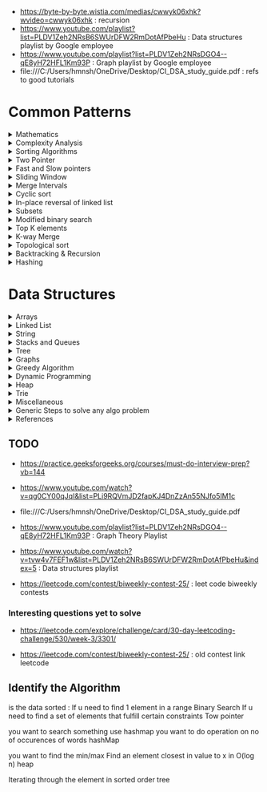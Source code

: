 
- https://byte-by-byte.wistia.com/medias/cwwyk06xhk?wvideo=cwwyk06xhk : recursion
- https://www.youtube.com/playlist?list=PLDV1Zeh2NRsB6SWUrDFW2RmDotAfPbeHu : Data structures playlist by Google employee
- https://www.youtube.com/playlist?list=PLDV1Zeh2NRsDGO4--qE8yH72HFL1Km93P : Graph playlist by Google employee
- file:///C:/Users/hmnsh/OneDrive/Desktop/CI_DSA_study_guide.pdf : refs to good tutorials

# Common Patterns

<details>
<summary> Mathematics
</summary>

## Mathematics

- https://www.youtube.com/watch?v=DROZVHObeko : Permutation formula | Probability and combinatorics | Probability and Statistics | Khan Academy
		- No of ways in which n objects can be placed in k spots : nPk = n!/(n-k)!
		- n is the no of objects, k is the no of slots.

- https://www.youtube.com/watch?v=p8vIcmr_Pqo : Combination formula | Probability and combinatorics | Probability and Statistics | Khan Academy
		- In combination combinations with same lements is considered as single combination, eg : ABCD & DACB both are same in combination but diff in permutation
		- No of combinations in which n objects can be placed in k spots : nCk = n!/(k! * (n-k)!)

- https://www.youtube.com/watch?v=mJG1DManmLc : How to Swap Two Numbers using XOR Operator in Java.
		- Swap a & b using xor : 
		``` a=a^b
			b=a^b
			a=a^b
		``` 
- https://www.geeksforgeeks.org/find-element-appears-array-every-element-appears-twice/?ref=rp : Find the element that appears once in an array where every other element appears twice
		- xor of a number with itself is 0
		- Do a xor of all the numbers in array and u will get the result
		
- https://www.youtube.com/watch?v=HuZJqRDOPo0 : Find duplicates in O(n) time and O(1) extra space | GeeksforGeeks
		- find A[abs(A[i])], if +ve mark as -ve, if -ve number is duplicate
		

- https://www.geeksforgeeks.org/c-program-find-gcd-hcf-two-numbers/

- https://www.youtube.com/watch?v=dolcMgiJ7I0 : Finding all factors of a number

- https://www.youtube.com/watch?v=6PDtgHhpCHo : Prime factorization of a number

- https://www.interviewbit.com/tutorial/base-number-system/ : base number system

- https://www.interviewbit.com/tutorial/binary-number-system/

- 


</details>

<details>
<summary> Complexity Analysis
</summary>

## Complexity Analysis

- https://adrianmejia.com/most-popular-algorithms-time-complexity-every-programmer-should-know-free-online-tutorial-course/
- https://www.youtube.com/watch?v=VHNJbXqq2Is : Big O Notation

- https://www.youtube.com/watch?v=v4cd1O4zkGw : Big O Notation, HackerRank

- https://www.youtube.com/watch?v=iOq5kSKqeR4 : Asymptotic Notation

- https://www.youtube.com/watch?v=MyeV2_tGqvw : What Is Big O? (Comparing Algorithms)

- https://www.youtube.com/watch?v=mIjuDg8ky4U : Big O Part 3 – Quadratic Complexity

- https://www.youtube.com/watch?v=Hatl0qrT0bI : Big O Part 4 – Logarithmic Complexity

- https://www.youtube.com/watch?v=i7CmolBf3HM : Big O Part 5 – Linearithmic Complexity

- https://medium.com/karuna-sehgal/a-simplified-explanation-of-the-big-o-notation-82523585e835

- https://www.freecodecamp.org/news/big-o-notation-simply-explained-with-illustrations-and-video-87d5a71c0174/

- https://www.geeksforgeeks.org/analysis-algorithms-big-o-analysis/

**Definition**
It is about, how quickly runtime grows relative to the input, as the input gets arbitrarily large.

**Constant time Complexity**
- O(1)

**Logarithmic Complexity**
- O(log n)
- Binary search

**Linear time complexity**
- O(n)

**Linearithmic Complexity**
- O(n*log n)
- Merge sort

**Quadratic Complexity**
- O(n^2)
- bubble sort


</details>





<details>
<summary> Sorting Algorithms
</summary>

## Sorting Algorithms

- https://www.hackerearth.com/practice/algorithms/sorting/bubble-sort/tutorial/ : all sorting algos

- https://www.youtube.com/watch?v=6Gv8vg0kcHc : Algorithms: Bubble Sort

- https://www.youtube.com/watch?v=f8hXR_Hvybo : Selection Sort

- https://www.youtube.com/watch?v=kU9M51eKSX8 : Insertion Sort

- https://www.youtube.com/watch?v=OKd534EWcdk : Learn Counting Sort Algorithm in LESS THAN 6 MINUTES!

- https://www.youtube.com/watch?v=sWtYJv_YXbo : Merge Sort

- https://www.youtube.com/watch?v=KF2j-9iSf4Q : Merge Sort : HackerRank

- https://www.youtube.com/watch?v=8hHWpuAPBHo : Quicksort Part 1 - Algorithm
- https://www.youtube.com/watch?v=39BV3_DONJc : Quicksort Part 2 - Implementation

- https://www.youtube.com/watch?v=-7pzsM6gxgY : QuickSort Algorithm - Divide and Conquer

- https://www.youtube.com/watch?v=Hoixgm4-P4M : Quick sort in 4 minutes

- https://www.youtube.com/watch?v=COk73cpQbFQ : Quicksort algorithm

- https://www.youtube.com/watch?v=EidLQSNUXV4 : Design and Analysis of Algorithms - Time Complexity Comparisons Between Various Sorting Algorithms



</details>


<details>
<summary> Two Pointer 
</summary>

## Two Pointer 

- https://www.interviewbit.com/tutorial/two-pointers/

Two Pointers is a pattern where two pointers iterate through the data structure in tandem until one or both of the pointers hit a certain condition.
Two Pointers is often useful when searching pairs in a sorted array or linked list; for example, when you have to compare each element of 
an array to its other elements.


Two pointers are needed because with just pointer, you would have to continually loop back through the array to find the answer. 
This back and forth with a single iterator is inefficient for time and space complexity — a concept referred to as asymptotic analysis. 
While the brute force or naive solution with 1 pointer would work, it will produce something along the lines of O(n²). 
In many cases, two pointers can help you find a solution with better space or runtime complexity.

**Ways to identify when to use the Two Pointer method:**
It will feature problems where you deal with sorted arrays (or Linked Lists) and need to find a set of elements that fulfill certain constraints
The set of elements in the array is a pair, a triplet, or even a subarray


**Here are some problems that feature the Two Pointer pattern:**
- Squaring a sorted array (easy)
- Triplets that sum to zero (medium)
- Comparing strings that contain backspaces (medium)

</details>

<details>
<summary> Fast and Slow pointers
</summary>

## Fast and Slow pointers

Eg : https://www.geeksforgeeks.org/function-to-check-if-a-singly-linked-list-is-palindrome/   approach 3
	
The Fast and Slow pointer approach, also known as the Hare & Tortoise algorithm, is a pointer algorithm that uses two pointers 
which move through the array (or sequence/linked list) at different speeds. This approach is quite useful when dealing with 
cyclic linked lists or arrays.
By moving at different speeds (say, in a cyclic linked list), the algorithm proves that the two pointers are bound to meet. 
The fast pointer should catch the slow pointer once both the pointers are in a cyclic loop.

**How do you identify when to use the Fast and Slow pattern?**
The problem will deal with a loop in a linked list or array
When you need to know the position of a certain element or the overall length of the linked list.

**When should I use it over the Two Pointer method mentioned above?**
There are some cases where you shouldn’t use the Two Pointer approach such as in a singly linked list where you can’t move in a backwards direction. 
An example of when to use the Fast and Slow pattern is when you’re trying to determine if a linked list is a palindrome.


**Problems featuring the fast and slow pointers pattern:**
- Linked List Cycle (easy)
- Palindrome Linked List (medium)
- Cycle in a Circular Array (hard)

</details>


<details>
<summary> Sliding Window
</summary>

## Sliding Window

Eg : https://www.geeksforgeeks.org/find-zeroes-to-be-flipped-so-that-number-of-consecutive-1s-is-maximized/
	
The Sliding Window pattern is used to perform a required operation on a specific window size of a given array or linked list, 
such as finding the longest subarray containing all 1s. Sliding Windows start from the 1st element and keep shifting right by one 
element and adjust the length of the window according to the problem that you are solving. In some cases, the window size remains 
constant and in other cases the sizes grows or shrinks.

**Following are some ways you can identify that the given problem might require a sliding window:**
- The problem input is a linear data structure such as a linked list, array, or string
- You’re asked to find the longest/shortest substring, subarray, or a desired value


**Common problems you use the sliding window pattern with:**
- Maximum sum subarray of size ‘K’ (easy)
- Longest substring with ‘K’ distinct characters (medium)
- String anagrams (hard)
- Maximum Sum Subarray of Size K (easy) : https://www.educative.io/courses/grokking-the-coding-interview/JPKr0kqLGNP
- Smallest Subarray with a given sum (easy) : https://www.educative.io/courses/grokking-the-coding-interview/7XMlMEQPnnQ
- Longest Substring with K Distinct Characters (medium) : https://www.educative.io/courses/grokking-the-coding-interview/YQQwQMWLx80
- Fruits into Baskets (medium)
- No-repeat Substring (hard)
- Longest Substring with Same Letters after Replacement (hard)
- Longest Subarray with Ones after Replacement (hard)
	
</details>


<details>
<summary> Merge Intervals
</summary>
	
## Merge Intervals

The Merge Intervals pattern is an efficient technique to deal with overlapping intervals. In a lot of problems involving intervals, 
you either need to find overlapping intervals or merge intervals if they overlap. The pattern works like this:
Given two intervals (‘a’ and ‘b’), there will be six different ways the two intervals can relate to each other:

Understanding and recognizing these six cases will help you help you solve a wide range of problems from inserting intervals to 
optimizing interval merges.
**How do you identify when to use the Merge Intervals pattern?**
If you’re asked to produce a list with only mutually exclusive intervals
If you hear the term “overlapping intervals”.

**Merge interval problem patterns:**
- Intervals Intersection (medium)
- Maximum CPU Load (hard)

</details>

<details>
<summary> Cyclic sort
</summary>

## Cyclic sort

This pattern describes an interesting approach to deal with problems involving arrays containing numbers in a given range. 
The Cyclic Sort pattern iterates over the array one number at a time, and if the current number you are iterating is not at the 
correct index, you swap it with the number at its correct index. You could try placing the number in its correct index, 
but this will produce a complexity of O(n^2) which is not optimal, hence the Cyclic Sort pattern.

**How do I identify this pattern?**
They will be problems involving a sorted array with numbers in a given range
If the problem asks you to find the missing/duplicate/smallest number in an sorted/rotated array


**Problems featuring cyclic sort pattern:**
- Find the Missing Number (easy)
- Find the Smallest Missing Positive Number (medium)

</details>

<details>
<summary> In-place reversal of linked list
</summary>

## In-place reversal of linked list

In a lot of problems, you may be asked to reverse the links between a set of nodes of a linked list. Often, 
the constraint is that you need to do this in-place, i.e., using the existing node objects and without using extra memory. 
This is where the above mentioned pattern is useful.
This pattern reverses one node at a time starting with one variable (current) pointing to the head of the linked list, 
and one variable (previous) will point to the previous node that you have processed. In a lock-step manner, 
you will reverse the current node by pointing it to the previous before moving on to the next node. 
Also, you will update the variable “previous” to always point to the previous node that you have processed.

**How do I identify when to use this pattern:**
If you’re asked to reverse a linked list without using extra memory


**Problems featuring in-place reversal of linked list pattern:**
- Reverse a Sub-list (medium)
- Reverse every K-element Sub-list (medium)

</details>




<details>
<summary> Subsets
</summary>

## Subsets

A huge number of coding interview problems involve dealing with Permutations and Combinations of a given set of elements. 
The pattern Subsets describes an efficient Breadth First Search (BFS) approach to handle all these problems.
The pattern looks like this:
Given a set of [1, 5, 3]
Start with an empty set: [[]]
Add the first number (1) to all the existing subsets to create new subsets: [[], [1]];
Add the second number (5) to all the existing subsets: [[], [1], [5], [1,5]];
Add the third number (3) to all the existing subsets: [[], [1], [5], [1,5], [3], [1,3], [5,3], [1,5,3]].


**How to identify the Subsets pattern:**  
Problems where you need to find the combinations or permutations of a given set


**Problems featuring Subsets pattern:**
- Subsets With Duplicates (easy)
- String Permutations by changing case (medium)

</details>

<details>
<summary> Modified binary search
</summary>

## Modified binary search
Whenever you are given a sorted array, linked list, or matrix, and are asked to find a certain element, the best algorithm you can use 
is the Binary Search. This pattern describes an efficient way to handle all problems involving Binary Search.
The patterns looks like this for an ascending order set:
First, find the middle of start and end. An easy way to find the middle would be: middle = (start + end) / 2. 
But this has a good chance of producing an integer overflow so it’s recommended that you represent the middle as: middle = start + (end — start) / 2
If the key is equal to the number at index middle then return middle
If ‘key’ isn’t equal to the index middle:
Check if key < arr[middle]. If it is reduce your search to end = middle — 1
Check if key > arr[middle]. If it is reduce your search to start = middle + 1

- https://www.youtube.com/watch?v=OAZc1zwjERU : Binary Search - Iterative Implementation and common errors

- https://www.topcoder.com/community/competitive-programming/tutorials/binary-search/

- https://www.youtube.com/watch?v=9BnC7orwkNA
- https://www.geeksforgeeks.org/painters-partition-problem-set-2/


**Problems featuring the Modified Binary Search pattern:**
- Order-agnostic Binary Search (easy)Search in a Sorted Infinite Array (medium)

</details>

<details>
<summary> Top K elements
</summary>

##  Top K elements
Any problem that asks us to find the top/smallest/frequent ‘K’ elements among a given set falls under this pattern.
The best data structure to keep track of ‘K’ elements is Heap. This pattern will make use of the Heap to solve multiple problems 
dealing with ‘K’ elements at a time from a set of given elements. The pattern looks like this:
Insert ‘K’ elements into the min-heap or max-heap based on the problem.
Iterate through the remaining numbers and if you find one that is larger than what you have in the heap, then remove that 
number and insert the larger one.

There is no need for a sorting algorithm because the heap will keep track of the elements for you.


**How to identify the Top ‘K’ Elements pattern:**
If you’re asked to find the top/smallest/frequent ‘K’ elements of a given set
If you’re asked to sort an array to find an exact element


**Problems featuring Top ‘K’ Elements pattern:**
- Top ‘K’ Numbers (easy)
- Top ‘K’ Frequent Numbers (medium)

</details>

<details>
<summary> K-way Merge
</summary>

## K-way Merge
K-way Merge helps you solve problems that involve a set of sorted arrays.
Whenever you’re given ‘K’ sorted arrays, you can use a Heap to efficiently perform a sorted traversal of all the elements of all arrays. 
You can push the smallest element of each array in a Min Heap to get the overall minimum. After getting the overall minimum, 
push the next element from the same array to the heap. Then, repeat this process to make a sorted traversal of all elements.

**The pattern looks like this:**
Insert the first element of each array in a Min Heap.
After this, take out the smallest (top) element from the heap and add it to the merged list.
After removing the smallest element from the heap, insert the next element of the same list into the heap.
Repeat steps 2 and 3 to populate the merged list in sorted order.


**How to identify the K-way Merge pattern:**
The problem will feature sorted arrays, lists, or a matrix
If the problem asks you to merge sorted lists, find the smallest element in a sorted list.


**Problems featuring the K-way Merge pattern:**
- Merge K Sorted Lists (medium)
- K Pairs with Largest Sums (Hard)

</details>

<details>
<summary> Topological sort
</summary>

##  Topological sort
Topological Sort is used to find a linear ordering of elements that have dependencies on each other. For example, if event ‘B’ is dependent 
on event ‘A’, ‘A’ comes before ‘B’ in topological ordering.
This pattern defines an easy way to understand the technique for performing topological sorting of a set of elements.
The pattern works like this:
Initialization
a) Store the graph in adjacency lists by using a HashMap
b) To find all sources, use a HashMap to keep the count of in-degreesBuild the graph and find in-degrees of all vertices
Build the graph from the input and populate the in-degrees HashMap.
Find all sources
a) All vertices with ‘0’ in-degrees will be sources and are stored in a Queue.
Sort
a) For each source, do the following things:
—i) Add it to the sorted list.
— ii)Get all of its children from the graph.
— iii)Decrement the in-degree of each child by 1.
— iv)If a child’s in-degree becomes ‘0’, add it to the sources Queue.
b) Repeat (a), until the source Queue is empty.

**How to identify the Topological Sort pattern:**
The problem will deal with graphs that have no directed cycles
If you’re asked to update all objects in a sorted order
If you have a class of objects that follow a particular order


**Problems featuring the Topological Sort pattern:**
- Task scheduling (medium)
- Minimum height of a tree (hard)

</details>

<details>
<summary> Backtracking & Recursion
</summary>

## Backtracking & Recursion

Backtracking is the method of building the solution one piece at a time recursively and incrementally. 
The method keeps removing all those bits that do not contribute to the solution.

One such real-life example is a maze. At every dead end, you trace back your steps and set out for another path 
thus setting a perfect example for backtracking. Similarly, Sudoku works on the same principle.

That’s what backtracking is, re-tracing back the steps and discarding the choice that doesn't add on to build the correct solution.

### Recursion theory

https://leetcode.com/explore/learn/card/recursion-i/250/principle-of-recursion/1439/ 

https://www.interviewbit.com/courses/programming/topics/backtracking/

- https://www.youtube.com/watch?v=KEEKn7Me-ms : Algorithms: Recursion : hackerrank 

- https://www.youtube.com/watch?v=_OmRGjbyzno  : Recursion basics - using factorial

https://www.youtube.com/watch?v=ncpTxqK35PI  : Time and space complexity analysis of recursive programs - using factorial

https://www.youtube.com/watch?v=GM9sA5PtznY  : Why recursion is not always good

https://www.youtube.com/watch?v=pqivnzmSbq4  : Time Complexity analysis of recursion - Fibonacci Sequence

https://www.youtube.com/watch?v=dxyYP3BSdcQ  : Fibonacci Sequence - Anatomy of recursion and space complexity analysis

https://www.youtube.com/watch?v=KYH83T4q6Vs  : Reverse a linked list using recursion    

https://www.geeksforgeeks.org/modular-exponentiation-recursive/



### Backtracking theory

https://www.interviewbit.com/tutorial/backtracking/

https://www.interviewbit.com/tutorial/backtracking-pseudocode/



### Problem statements

- https://www.interviewbit.com/problems/subset/ 

- https://www.interviewbit.com/problems/permutations/

- https://www.geeksforgeeks.org/backtracking-approach-generate-n-bit-gray-codes/

- https://www.geeksforgeeks.org/printing-solutions-n-queen-problem/

- https://www.youtube.com/watch?v=xFv_Hl4B83A

</details>

<details>
<summary> Hashing
</summary>

## Hashing

- https://www.youtube.com/watch?v=shs0KM3wKv8&t=1s

- https://www.interviewbit.com/tutorial/introduction-to-hashing/

https://www.hackerearth.com/practice/data-structures/hash-tables/basics-of-hash-tables/tutorial/

### Interesting Problems

- https://www.interviewbit.com/problems/longest-substring-without-repeat/

- https://www.geeksforgeeks.org/count-maximum-points-on-same-line/

- https://www.geeksforgeeks.org/find-starting-indices-substrings-string-s-made-concatenating-words-listl/

- https://www.geeksforgeeks.org/longest-consecutive-subsequence/

- https://www.interviewbit.com/problems/distinct-numbers-in-window/

</details>

# Data Structures



<details>
<summary> Arrays
</summary>

## Arrays

- Binary Search
- Find Maximum in Sliding Window
- Search Rotated Array
- Find the Smallest Common Number
- Rotate Array
- Find Low/High index
- Move Zeros to the Left
- Find Maximum Single Sell Profit
- Implement Quicksort
- Merge Overlapping Intervals
- Sum of Two Values

**When to use** :

- Used as the building blocks to build other data structures such as array lists, heaps, hash tables, vectors and matrices.  
- Used for different sorting algorithms such as insertion sort, quick sort, bubble sort and merge sort.
</details>
<details>
<summary> Linked List
</summary>

## Linked List
https://www.interviewbit.com/courses/programming/topics/linked-lists/

- Array vs linkedlist : https://www.youtube.com/watch?v=lC-yYCOnN8Q
- find loop in a singly linkedlist https://www.geeksforgeeks.org/detect-and-remove-loop-in-a-linked-list/   
	https://www.ideserve.co.in/learn/detect-a-loop-in-a-linked-list 

- find merge pioint between 2 linked lists : https://www.youtube.com/watch?v=gE0GopCq378&t=65s

- Reverse a Singly Linked List : https://www.geeksforgeeks.org/reverse-a-linked-list/
- Remove Duplicates from a Linked List : https://www.geeksforgeeks.org/remove-duplicates-from-an-unsorted-linked-list/
- Delete Node with a Given Key : https://www.geeksforgeeks.org/delete-occurrences-given-key-linked-list/
- Insertion Sort of a Linked List : https://www.geeksforgeeks.org/insertion-sort-for-singly-linked-list/
- https://www.youtube.com/watch?v=sZ4uGB2HgOg : Basics of Linked List | Top Interview Problems Solved in Java - Part 1



- Nth from Last Node
- Swap Nth Node with Head
- Merge Two Sorted Linked Lists
- Merge Sort
- Reverse Even Nodes
- Rotate a Linked List
- Reverse k Elements
- Add Two Integers
- Copy Linked List with Arbitrary Pointer

</details>
<details>
<summary> String
</summary>

## String

- Reverse Words in a Sentence
- Remove Duplicates
- Remove White Spaces
- String Segmentation
- XML to Tree
- Find all Palindrome Substrings
- Regular Expression

- https://www.youtube.com/watch?v=qQ8vS2btsxI : Rabin-Karp String Matching Algorithm

</details>
<details>
<summary> Stacks and Queues
</summary>

## Stacks and Queues
- Stack Using Queues
- Queue Using Stacks
- Expression Evaluation

### Stack tutorial videos
https://www.youtube.com/watch?v=F1F2imiOJfk [MANDATORY]

https://www.youtube.com/watch?v=wjI1WNcIntg [MANDATORY]

https://www.hackerearth.com/practice/data-structures/stacks/basics-of-stacks/tutorial/

https://www.youtube.com/watch?v=sFVxsglODoo : Array implementation of stacks [MANDATORY]

https://www.youtube.com/watch?v=MuwxQ2IB8lQ : Linked List implementation of stacks [MANDATORY]

https://www.youtube.com/watch?v=hNP72JdOIgY : Reverse a string or linked list using stack. [optional]

https://www.youtube.com/watch?v=QZOLb0xHB_Q : Check for balanced parentheses using stack [optional]

### Stack interesting problem

- problem : https://www.interviewbit.com/problems/evaluate-expression/ [Difficult]
	- solution : https://github.com/himkak/interviewbit/blob/master/src/com/interviewbit/stacksandqueues/EvaluateExpression.java

- problem : https://www.interviewbit.com/problems/min-stack/
	- solution : https://github.com/himkak/interviewbit/blob/master/src/com/interviewbit/stacksandqueues/MinStack.java

- problem : https://www.interviewbit.com/problems/nearest-smaller-element/
	- solution : https://github.com/himkak/interviewbit/blob/master/src/com/interviewbit/stacksandqueues/NearestSmallestElement.java
	
- https://www.youtube.com/watch?v=VNbkzsnllsU&list=PLq9MXGH7Fkt-jNNDHsuMIPFHsYBfD4LrZ&index=15&t=606s : Coding Interview Problem: Largest Rectangle in a Histogram

- https://www.ideserve.co.in/learn/next-great-element-in-an-array : next biggest element in an array

- https://www.interviewbit.com/problems/evaluate-expression/ : Reverse Polish Notation.

### Queue

https://www.youtube.com/watch?v=XuCbpw6Bj1U : Data structures: Introduction to Queues [MANDATORY]

https://www.youtube.com/watch?v=okr-XE8yTO8 : Data structures: Array implementation of Queue [MANDATORY]

https://www.youtube.com/watch?v=A5_XdiK4J8A : Data structures: Linked List implementation of Queue [MANDATORY]

https://www.hackerearth.com/practice/data-structures/queues/basics-of-queues/tutorial/

#### Interesting problems

- https://leetcode.com/explore/learn/card/queue-stack/231/practical-application-queue/1371/ : uses queue and BFS

</details>
<details>
<summary> Tree
</summary>

## Tree

- https://www.youtube.com/watch?v=qH6yxkw0u78 : Data structures: Introduction to Trees [Beginner]

- https://www.youtube.com/watch?v=oSWTXtMglKE : Data Structures: Trees [Mandatory]

- https://www.youtube.com/watch?v=TQI_m32_AeU : Find the Maximum Depth or Height of a Tree | GeeksforGeeks [Mandatory]



### Binary Tree

**A binary tree is a tree with exactly two sub-trees for each node, called the left and right sub-trees.**

- https://www.youtube.com/watch?v=H5JubkIy_p8 : Data structures: Binary Tree

- https://www.geeksforgeeks.org/binary-tree-data-structure/

**Strict binary tree**
If every node has either 2 or 0 children.

**Complete binary Tree**
If all levels except the last level are completely filled.

**Perfect Binary tree**
All levels will be completely filled

#### Good problems

- https://www.geeksforgeeks.org/construct-tree-from-given-inorder-and-preorder-traversal/ [Mandatory]
- create binary tree from inorder and postorder traversal : https://www.youtube.com/watch?v=s5XRtcud35E [Mandatory]

- https://www.geeksforgeeks.org/check-if-given-preorder-inorder-and-postorder-traversals-are-of-same-tree/

- https://www.youtube.com/watch?v=G46cenlnXvI : Populate next right pointers in a binary tree

- https://www.youtube.com/watch?v=13m9ZCB8gjw : Lowest Common Ancestor Binary Tree : solution is a pre-order traversal


### Binary Search Tree

**A binary search tree is a binary tree where, for each node m,the left sub-tree only has nodes with keys smaller than (according to some total order) the key of m,while the right sub-tree only has nodes with keys larger than the key of m.**

- https://leetcode.com/explore/learn/card/data-structure-tree/17/solve-problems-recursively/534/ 

- https://www.geeksforgeeks.org/tree-traversals-inorder-preorder-and-postorder/

- https://www.youtube.com/watch?v=pYT9F8_LFTM : Data structures: Binary Search Tree

- https://www.interviewbit.com/tutorial/binary-search-tree/

- https://www.youtube.com/watch?v=COZK7NATh4k : Binary search tree - Implementation in C/C++


![BST Comparison with other DS](https://github.com/himkak/notes/blob/master/AlgoDS/BSTComparison.PNG)

### Balanced Tree

**A balanced tree is a tree where every leaf is “not more than a certain distance” away from the root than any other leaf**

### Types of Balanced Tress

#### Red Black Tree

#### AVL Tree

### Tree Traversal

- https://www.youtube.com/watch?v=9RHO6jU--GU : Binary tree traversal - breadth-first and depth-first strategies

- https://www.geeksforgeeks.org/bfs-vs-dfs-binary-tree/

- https://towardsdatascience.com/4-types-of-tree-traversal-algorithms-d56328450846

#### BFS

- https://www.youtube.com/watch?v=86g8jAQug04

This pattern is based on the Breadth First Search (BFS) technique to traverse a tree and uses a queue to keep track of 
all the nodes of a level before jumping onto the next level. Any problem involving the traversal of a tree in a level-by-level 
order can be efficiently solved using this approach.
The Tree BFS pattern works by pushing the root node to the queue and then continually iterating until the queue is empty. 
For each iteration, we remove the node at the head of the queue and “visit” that node. After removing each node from the queue, 
we also insert all of its children into the queue.


**How to identify the Tree BFS pattern:**
If you’re asked to traverse a tree in a level-by-level fashion (or level order traversal)


**Problems featuring Tree BFS pattern:**
- Binary Tree Level Order Traversal (easy)
- Zigzag Traversal (medium)

#### DFS

- https://www.geeksforgeeks.org/depth-first-search-or-dfs-for-a-graph/

- https://www.hackerearth.com/practice/algorithms/graphs/depth-first-search/tutorial/

- Check if Two Binary Trees are Identical  
- Write an In-Order Iterator for a Binary Tree  
- Iterative Inorder Traversal  
- Inorder Successor BST  
- Level Order Traversal of Binary Tree  
- Is Binary Search Tree?  
- Convert Binary Tree to Doubly Linked List  
- Print Tree Perimeter  
- Connect Same Level Siblings  
- Serialize/Deserialize Binary Tree  
- Connect All Siblings   
- Inorder Successor BST with Parent Pointers  
- Nth Highest in BST  
- Mirror Binary Tree Nodes  
- Delete Zero Sum Sub-Trees  
- N-ary Tree to Binary Tree  



Tree DFS is based on the Depth First Search (DFS) technique to traverse a tree.
You can use recursion (or a stack for the iterative approach) to keep track of all the previous (parent) nodes while traversing.
The Tree DFS pattern works by starting at the root of the tree, if the node is not a leaf you need to do three things:
Decide whether to process the current node now (pre-order), or between processing two children (in-order) or after processing 
both children (post-order).
Make two recursive calls for both the children of the current node to process them.


**How to identify the Tree DFS pattern:**
If you’re asked to traverse a tree with in-order, preorder, or postorder DFS
If the problem requires searching for something where the node is closer to a leaf


**Problems featuring Tree DFS pattern:**
- Sum of Path Numbers (medium)
- All Paths for a Sum (medium)



##### In-Order Traversal
In-order traversal means to "visit" (often, print) the left branch, then the current node, and finally, the right
branch.

``` 
void inOrderTraversal(TreeNode node) {
	if (node != null) {
	inOrderTraversal(node.left);
	visit(node);
	inOrderTraversal(node.right);
	}
 }
 ```
When performed on a binary search tree, it visits the nodes in ascending order (hence the name "in-order").

- https://www.youtube.com/watch?v=VCTP81Ij-EM : Create a balanced Binary Search Tree (BST) from a sorted array

- https://www.interviewbit.com/problems/inorder-traversal/

##### Pre-Order Traversal
Pre-order traversal visits the current node before its child nodes (hence the name "pre-order").
```
void preOrderTraversal(TreeNode node) {
	if (node != null) {
	visit(node);
	inOrderTraversal(node.left);
	inOrderTraversal(node.right);
	}
 }
```
In a pre-order traversal, the root is always the first node visited.

##### Post-Order Traversal
Post-order traversal visits the current node after its child nodes (hence the name "post-order").
```
void postOrderTraversal(TreeNode node) {
	if (node != null) {
	inOrderTraversal(node.left);
	inOrderTraversal(node.right);
	visit(node);
	}
 }
```
In a post-order traversal, the root is always the last node visited.




</details>




<details>
<summary> Graphs
</summary>

## Graphs

- https://www.hackerearth.com/practice/algorithms/graphs/graph-representation/tutorial/

- https://www.interviewbit.com/courses/programming/topics/graph-data-structure-algorithms/

- https://www.youtube.com/watch?v=zaBhtODEL0w : Algorithms: Graph Search, DFS and BFS : HackerRank


- https://www.youtube.com/watch?v=gXgEDyodOJU : Data structures: Introduction to graphs

- https://www.youtube.com/watch?v=AfYqN3fGapc : Data structures: Properties of Graphs

- https://www.interviewbit.com/tutorial/breadth-first-search/

- https://www.interviewbit.com/tutorial/depth-first-search/

- https://www.youtube.com/watch?v=5hPfm_uqXmw : Graph representation in Data Structure(Graph Theory)|Adjacency Matrix and Adjacency List

### Shortest Path Algos:

https://www.hackerearth.com/practice/algorithms/graphs/shortest-path-algorithms/tutorial/

- start by setting all the distances between source and all the nodes as infinity, except from source to source which will be 0


#### Dijkstra's Algorithm

- Greedy Algo

- Used to find the cost of shortest path from a source to a destination node, in a weighted graph. Aslo called **Single Source Sohrtest Path** (SSSP)
- provides shortest path from one node to all other nodes
- Similar to BFS but Uses priority Queue instead of queue.
- once all the neighbours of the node are loaded into priority queue, the node is moved to processed. Every time while picking a node, we check if the node is processed, if so skip it.

	- https://www.youtube.com/watch?v=GazC3A4OQTE : Dijkstra's Algorithm - Computerphile (****)
	
	- https://www.youtube.com/watch?v=DAj7mtiAiQM : Dijkstra's Algorithm for Shortest Path Problem with Example in Hind/English (**)

	- https://www.youtube.com/watch?v=d6ZFqjH63vo : How to use Dijkstra's Algorithm with Code (*)

	- https://youtu.be/ba4YGd7S-TY : Dijkstra’s shortest path algorithm | GeeksforGeeks

	- https://www.geeksforgeeks.org/dijkstras-shortest-path-algorithm-greedy-algo-7/

	- https://www.geeksforgeeks.org/printing-paths-dijkstras-shortest-path-algorithm/
	
**Problems**
- No importance given to the direction, inspite we might be traversing in the opposite direction but destination node is in the opposite direction.

#### Bellman Ford's Algorithm
- Single source shortest path
- Dijstra doesnt works for -ve weighted graph

- https://www.youtube.com/watch?v=FtN3BYH2Zes

- https://www.youtube.com/watch?v=obWXjtg0L64

#### Floyd–Warshall's Algorithm

- Used to find the cost of shortest path from each vertex to every other vertex. Also called **All Pair shortest path** (APSP)
- shortest path between all pairs of vertces, -ve path allowed

- https://www.youtube.com/watch?v=4OQeCuLYj-4

#### A* (A Start)

- https://www.youtube.com/watch?v=ySN5Wnu88nE



### Minimum Spanning tree :

The cost of the spanning tree is the sum of the weights of all the edges in the tree. There can be many spanning trees. Minimum spanning tree is the spanning tree where the cost is minimum among all the spanning trees. There also can be many minimum spanning trees.

- no of spanning trees possible from a graph = (noOfEdges)* (noOfEdges - noOfVertices) - no of cycles in the graph

- https://www.youtube.com/watch?v=4ZlRH0eK-qQ

- https://www.hackerearth.com/practice/algorithms/graphs/minimum-spanning-tree/tutorial/ : minimum spanning tree

- https://www.geeksforgeeks.org/prims-minimum-spanning-tree-mst-greedy-algo-5/ : Minimum spanning tree 

#### Prim's

- first, select the minimum cost edge from the graph.
- Then select the minimum cost edge from the graph, but it should be connected to the previous one.

## Kruskal's

- Always select the minimum cost edge. But if it is creating a cycle in the graph, dont include it.











- Clone a Directed Graph  
- Minimum Spanning Tree  
- Word Chaining  
- Back Tracking  
- Boggle  
- All Possible Braces  
- Solve N-Queens Problem  
- Find K-Sum Subsets  

</details>

<details>
<summary> Greedy Algorithm
</summary>

## Greedy Algorithm

- https://www.interviewbit.com/tutorial/greedy-algorithm-introduction/

- https://www.youtube.com/watch?v=co4_ahEDCho : Huffman coding, to compress a string

</details>

<details>
<summary> Dynamic Programming
</summary>

## Dynamic Programming
- Fibonacci Numbers  
- Largest Sum Subarray  
- MaxSum Subsequence - Nonadjacent Elements  
- Combinations for Game Scoring  
- Coin Changing Problem  
- Levenshtein Distance  

- https://leetcode.com/discuss/general-discussion/491522/Dynamic-Programming-Questions-Thread?fbclid=IwAR1jQGU1Ox3_omZ_n7wdYfVM1Z7E3XyQDmTlJ0YNNcVLZrlHFBevvxM0g2o : lsit of famous DP questions

- https://coursehunters.online/t/the-interview-cake-course-6-dynamic-programming-and-recursion/3183

- Egg Drop :  https://www.youtube.com/watch?v=iOaRjDT0vjc

- https://www.youtube.com/watch?v=P8Xa2BitN3I : Algorithms: Memoization and Dynamic Programming | hackerrank

- https://www.interviewbit.com/tutorial/dynamic-programming-dp-introduction/ 

- https://www.geeksforgeeks.org/dynamic-programming/

- https://www.geeksforgeeks.org/find-length-longest-subsequence-one-string-substring-another-string/

- https://www.hackerearth.com/practice/algorithms/dynamic-programming/introduction-to-dynamic-programming-1/tutorial/

</details>

<details>
<summary> Heap
</summary>

## Heap

- https://www.youtube.com/playlist?list=PLSVu1-lON6Lwqj5nDqg8YyD7f4tjLMMBN

- https://www.interviewbit.com/tutorial/heap-and-map-implementation-details/

- https://www.interviewbit.com/tutorial/why-treemaps-heaps

- https://www.geeksforgeeks.org/heap-data-structure/

- https://www.youtube.com/watch?v=t0Cq6tVNRBA

- https://www.youtube.com/watch?v=HqPJF2L5h9U&t=870s

- https://en.wikipedia.org/wiki/Heap_%28data_structure%29

![Heap In Array](https://github.com/himkak/notes/blob/master/AlgoDS/HeapInArray.PNG)

### Good Problems

- https://www.geeksforgeeks.org/merge-k-sorted-arrays/
- https://www.interviewbit.com/problems/distinct-numbers-in-window/
- https://www.geeksforgeeks.org/find-k-closest-numbers-in-an-unsorted-array/

## Two heaps
In many problems, we are given a set of elements such that we can divide them into two parts. 
To solve the problem, we are interested in knowing the smallest element in one part and the biggest element in the other part. 
This pattern is an efficient approach to solve such problems.
This pattern uses two heaps; A Min Heap to find the smallest element and a Max Heap to find the biggest element. 
The pattern works by storing the first half of numbers in a Max Heap, this is because you want to find the largest number in the first half. 
You then store the second half of numbers in a Min Heap, as you want to find the smallest number in the second half. 
At any time, the median of the current list of numbers can be calculated from the top element of the two heaps.


**Ways to identify the Two Heaps pattern:**  
Useful in situations like Priority Queue, Scheduling
If the problem states that you need to find the smallest/largest/median elements of a set
Sometimes, useful in problems featuring a binary tree data structure


**Problems featuring**  
Find the Median of a Number Stream (medium)


### Min Heap

A min-heap is a complete binary tree (that is, totally filled other than the rightmost elements on the last level) where each node is smaller than its children. The root, therefore, is the minimum element in the tree.

**Insertion into and deletion from a heap**
- https://www.geeksforgeeks.org/insertion-and-deletion-in-heaps/

- https://www.geeksforgeeks.org/kth-smallestlargest-element-unsorted-array/

- https://www.youtube.com/watch?v=WCm3TqScBM8

#### store heap in array

For zero based array
- index of left child of i = 2*i + 1
- index of right child of i = 2*i + 2
- parent = (i-1)/2


#### Insert

![Insert into min heap](https://github.com/himkak/notes/blob/master/AlgoDS/InsertIntoMinHeap.PNG)

#### Remove root node from minHeap

![Delete root node from min heap](https://github.com/himkak/notes/blob/master/AlgoDS/DeleteFromMinHeap.PNG)


### Max Heap


- https://www.youtube.com/watch?v=WsNQuCa_-PU

- https://www.interviewbit.com/problems/n-max-pair-combinations/

- https://www.geeksforgeeks.org/number-ways-form-heap-n-distinct-integers/

</details>


<details>
<summary> Trie
</summary>



## Trie

![Trie](https://github.com/himkak/notes/blob/master/AlgoDS/Trie.PNG)

- https://www.geeksforgeeks.org/find-all-shortest-unique-prefixes-to-represent-each-word-in-a-given-list/

</details>




<details>
<summary> Miscellaneous
</summary>

## Miscellaneous
- Sum of Three Values  
- Make Columns and Rows Zeros  
- Search in a Matrix  
- Implement LRU Cache  
- Host Endianness  
- Closest Meeting Point  


</details>



<details>
<summary> Generic Steps to solve any algo problem
</summary>

# How to approach coding interviews

1. Calrify Question. Create some examples of input and output.

2. Create a boundary, identify the edge cases.

3. Clarify the assumptions

4. Propose the approaches

5. Talk about the solution in mind, most probably brute force.

6. Identify the operations that are taking more time. Try to improvize them.

7. Try to find a better approach to solve the problem

8. Compare the approaches

9. Check with interviewer if you can start coding. This helps you to identify if you were able to identify a better approach.

10. Write the algo steps, as comments

11. create the method definition

12. Write code with simplest example in mind. After simple is working, handle the edge cases.

13. After completing the code, walk through the code line by line, and run agains the sample input and outputs.

14. Explain the space time complexity of the solution.

</details>
<details>
<summary> References
</summary>

# Google Interview preparation

https://www.interviewcake.com/google-interview-questions

https://hackernoon.com/14-patterns-to-ace-any-coding-interview-question-c5bb3357f6ed : common pattern 

https://www.educative.io/courses/grokking-the-coding-interview

https://www.educative.io/courses/coderust-hacking-the-coding-interview

https://hackernoon.com/how-not-to-succeed-in-your-45-minute-coding-interview-2eebd46bd6ec 

http://www.columbia.edu/~jxz2101/ Data structure for interviews

https://practice.geeksforgeeks.org/batch/ppc-1/ : geeks for geeks specially for product based companies

# Practise

https://interviewing.io/

https://www.hackerrank.com/

https://www.interviewbit.com/practice/

https://www.topcoder.com/

https://leetcode.com/

https://www.codechef.com/

http://codeforces.com/

https://www.coderbyte.com/

https://www.algoexpert.io/product

https://codesignal.com/

https://www.ideserve.co.in/

https://www.khanacademy.org/computing/computer-science/algorithms

https://www.quora.com/q/dailycodingproblems?ch=3&share=b1a4c8fc&srid=DaXA


# Video Tutorials
- https://www.youtube.com/channel/UCMNkvKnD3mo3Jj9eTwJllWw (watched)
- https://learning.oreilly.com/videos/from-0-to/9781788626767 (watched)
- https://algs4.cs.princeton.edu/lectures/
- https://cuvids.io/app/video/97/watch/
- https://www.coursera.org/specializations/algorithms
- https://www.coursera.org/learn/algorithms-part1/lecture/RZW72/quick-union-improvements


# Youtube channels
https://www.youtube.com/channel/UCMNkvKnD3mo3Jj9eTwJllWw

# TO read
https://blog.scottlogic.com/2010/12/22/sorted_lists_in_java.html : sorted list in java

https://towardsdatascience.com/8-common-data-structures-every-programmer-must-know-171acf6a1a42 

# Blog posts on advice and experiences

## Google interview
https://www.freecodecamp.org/news/why-i-studied-full-time-for-8-months-for-a-google-interview-cc662ce9bb13/

https://lekkas.io/nailing-your-first-google-interview/

http://steve-yegge.blogspot.com/2008/03/get-that-job-at-google.html

https://alexbowe.com/failing-at-google-interviews/

https://www.quora.com/How-should-I-prepare-for-my-Google-interview-if-I-have-1-month-left-and-I%E2%80%99m-applying-for-a-software-engineer-role

https://www.quora.com/How-much-time-did-you-spend-preparing-for-Googles-interviews-Is-everyone-who-got-into-Facebook-Google-etc-really-that-good-to-solve-or-understand-every-classic-algorithm-or-problem


https://www.interviewcake.com/google-interview-questions

### Amazon & Microsoft

https://www.geeksforgeeks.org/must-do-coding-questions-for-companies-like-amazon-microsoft-adobe/



### Videos
https://www.youtube.com/watch?v=XKu_SEDAykw

https://www.youtube.com/watch?v=ko-KkSmp-Lk

# Reference to references

https://github.com/ryanoasis/dev-interview-study-guide

- https://medium.com/better-programming/the-software-engineering-study-guide-bac25b8b61eb : 142 Resources for Mastering Coding Interviews

</details>

## TODO

- https://practice.geeksforgeeks.org/courses/must-do-interview-prep?vb=144

- https://www.youtube.com/watch?v=qg0CY00qJqI&list=PLi9RQVmJD2fapKJ4DnZzAn55NJfo5IM1c

- file:///C:/Users/hmnsh/OneDrive/Desktop/CI_DSA_study_guide.pdf

- https://www.youtube.com/playlist?list=PLDV1Zeh2NRsDGO4--qE8yH72HFL1Km93P : Graph Theory Playlist

- https://www.youtube.com/watch?v=tvw4v7FEF1w&list=PLDV1Zeh2NRsB6SWUrDFW2RmDotAfPbeHu&index=5 : Data structures playlist

- https://leetcode.com/contest/biweekly-contest-25/ : leet code biweekly contests

### Interesting questions yet to solve

- https://leetcode.com/explore/challenge/card/30-day-leetcoding-challenge/530/week-3/3301/

- https://leetcode.com/contest/biweekly-contest-25/ : old contest link leetcode


## Identify the Algorithm

is the data sorted :
	If u need to find 1 element in a range
		Binary Search
	If u need to find a set of elements that fulfill certain constraints
		Tow pointer

you want to search something
	use hashmap
you want to do operation on no of occurences of words
	hashMap

you want to find the min/max
Find an element closest in value to x in O(log n)
	heap
	
Iterating through the element in sorted order 
	tree